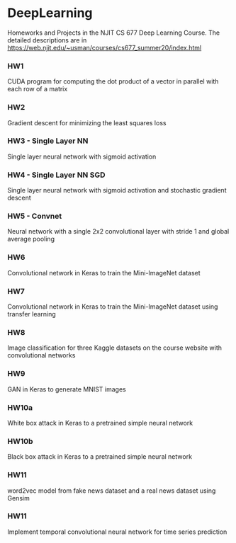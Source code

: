 # DeepLearning

Homeworks and Projects in the NJIT CS 677 Deep Learning Course. The detailed descriptions are in https://web.njit.edu/~usman/courses/cs677_summer20/index.html

### HW1
CUDA program for computing the dot product of a vector in parallel with each row of a matrix
### HW2
Gradient descent for minimizing the least squares loss
### HW3 - Single Layer NN 
Single layer neural network with sigmoid activation
### HW4 - Single Layer NN SGD
Single layer neural network with sigmoid activation and stochastic gradient descent
### HW5 - Convnet
Neural network with a single 2x2 convolutional layer with stride 1 and global average pooling
### HW6
Convolutional network in Keras to train the Mini-ImageNet dataset
### HW7
Convolutional network in Keras to train the Mini-ImageNet dataset using transfer learning
### HW8
Image classification for three Kaggle datasets on the course website with convolutional networks
### HW9
GAN in Keras to generate MNIST images
### HW10a
White box attack in Keras to a pretrained simple neural network
### HW10b
Black box attack in Keras to a pretrained simple neural network
### HW11
word2vec model from fake news dataset and a real news dataset using Gensim 
### HW11
Implement temporal convolutional neural network for time series prediction





